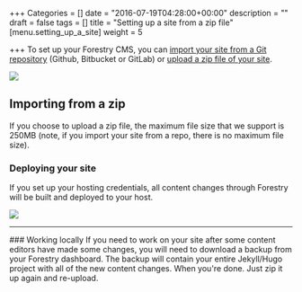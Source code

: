 +++
Categories = []
date = "2016-07-19T04:28:00+00:00"
description = ""
draft = false
tags = []
title = "Setting up a site from a zip file"
[menu.setting_up_a_site]
weight = 5

+++
To set up your Forestry CMS, you can [import your site from a Git repository](/docs/setting-up-a-site/importing-a-site-from-github/) (Github, Bitbucket or GitLab) or [upload a zip file of your site](/docs/setting-up-a-site/uploading-a-zip-file/).  

<img src="/docs/forestryio/images/Screen Shot 2016-08-18 at 10.48.54 AM.png" class="large center">

## Importing from a zip

If you choose to upload a zip file, the maximum file size that we support is 250MB (note, if you import your site from a repo, there is no maximum file size).

### Deploying your site
If you set up your hosting credentials, all content changes through Forestry will be built and deployed to your host.

<img src="/docs/forestryio/images/download-backup-forestry.png" class="small right">
<hr>
### Working locally 
If you need to work on your site after some content editors have made some changes, you will need to download a backup from your Forestry dashboard. The backup will contain your entire Jekyll/Hugo project with all of the new content changes.  When you're done. Just  zip it up again and re-upload.